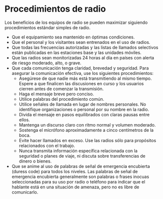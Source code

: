 [Title]: # (Procedimientos de radio)
[Difficulty]: # (Principiante)
[Order]: # (9)

# Procedimientos de radio

Los beneficios de los equipos de radio se pueden maximizar siguiendo procedimientos estándar simples de radio.

*   Que el equipamiento sea mantenido en óptimas condiciones.
*   Que el personal y los visitantes sean entrenados en el uso de radios.
*   Que todas las frecuencias autorizadas y las listas de llamados selectivos están publicadas en las estaciones base y las unidades móviles.
*   Que las radios sean monitorizadas 24 horas al día en países con alerta de riesgo moderado, alto, o grave.
*   Que cada comunicación tenga claridad, brevedad y seguridad. Para asegurar la comunicación efectiva, use los siguientes procedimientos:
    *   Asegúrese de que nadie más está transmitiendo al mismo tiempo. Espere a que finalicen las discusiones en curso y los usuarios cierren antes de comenzar la transmisión.
    *   Haga el mensaje breve pero conciso.
    *   Utilice palabras del procedimiento común.
    *   Utilice señales de llamada en lugar de nombres personales. No identifique organizaciones o personal por su nombre en la radio.
    *   Divida el mensaje en pasos equilibrados con claras pausas entre ellos.
    *   Mantenga un discurso claro con ritmo normal y volumen moderado.
    *   Sostenga el micrófono aproximadamente a cinco centímetros de la boca.
    *   Evite hacer llamados en exceso. Use las radios sólo para propósitos relacionados con el trabajo.
    *   Nunca transmita información específica relacionada con la seguridad o planes de viaje, ni discuta sobre transferencias de dinero o bienes.
*   Que se anime al uso de palabras de señal de emergencia encubierta (duress code) para todos los niveles. Las palabras de señal de emergencia encubierta generalmente son palabras o frases inocuas seleccionadas para su uso por radio o teléfono para indicar que el hablante está en una situación de amenaza, pero no es libre de comunicarlo.